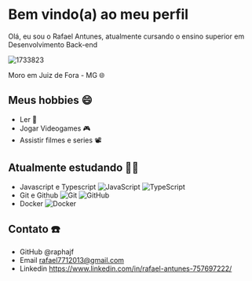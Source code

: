 # Bem vindo(a) ao meu perfil

Olá, eu sou o Rafael Antunes, atualmente cursando o ensino superior em Desenvolvimento Back-end

![1733823](https://user-images.githubusercontent.com/101059493/210150762-dc6d0c8a-d5ac-4d7a-8630-46fa6056f7db.png)

Moro em Juiz de Fora - MG 🌐

## Meus hobbies 😄

 - Ler 📘
 - Jogar Videogames 🎮
 - Assistir filmes e series 📽️

## Atualmente estudando 👨‍🎓

 - Javascript e Typescript  ![JavaScript](https://img.shields.io/badge/javascript-%23323330.svg?style=for-the-badge&logo=javascript&logoColor=%23F7DF1E)  ![TypeScript](https://img.shields.io/badge/typescript-%23007ACC.svg?style=for-the-badge&logo=typescript&logoColor=white) 
 - Git e Github  ![Git](https://img.shields.io/badge/git-%23F05033.svg?style=for-the-badge&logo=git&logoColor=white)  ![GitHub](https://img.shields.io/badge/github-%23121011.svg?style=for-the-badge&logo=github&logoColor=white)
 - Docker ![Docker](https://img.shields.io/badge/docker-%230db7ed.svg?style=for-the-badge&logo=docker&logoColor=white)
 
## Contato ☎️

  - GitHub @raphajf
  - Email rafael7712013@gmail.com
  - Linkedin https://www.linkedin.com/in/rafael-antunes-757697222/
